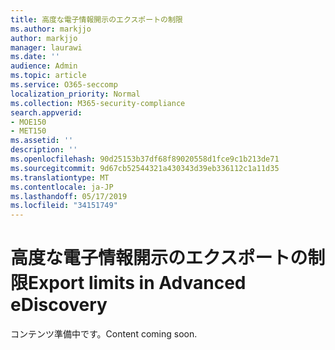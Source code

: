 ```yaml
---
title: 高度な電子情報開示のエクスポートの制限
ms.author: markjjo
author: markjjo
manager: laurawi
ms.date: ''
audience: Admin
ms.topic: article
ms.service: O365-seccomp
localization_priority: Normal
ms.collection: M365-security-compliance
search.appverid:
- MOE150
- MET150
ms.assetid: ''
description: ''
ms.openlocfilehash: 90d25153b37df68f89020558d1fce9c1b213de71
ms.sourcegitcommit: 9d67cb52544321a430343d39eb336112c1a11d35
ms.translationtype: MT
ms.contentlocale: ja-JP
ms.lasthandoff: 05/17/2019
ms.locfileid: "34151749"
---
```

# <a name="export-limits-in-advanced-ediscovery"></a><span data-ttu-id="eb19a-102">高度な電子情報開示のエクスポートの制限</span><span class="sxs-lookup"><span data-stu-id="eb19a-102">Export limits in Advanced eDiscovery</span></span>

<span data-ttu-id="eb19a-103">コンテンツ準備中です。</span><span class="sxs-lookup"><span data-stu-id="eb19a-103">Content coming soon.</span></span>